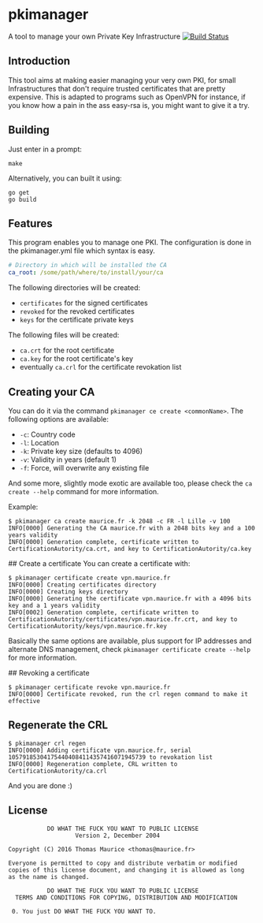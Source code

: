 # pkimanager
A tool to manage your own Private Key Infrastructure [![Build Status](https://travis-ci.org/thomas-maurice/pkimanager.svg?branch=master)](https://travis-ci.org/thomas-maurice/pkimanager)

## Introduction
This tool aims at making easier managing your very own PKI, for small Infrastructures
that don't require trusted certificates that are pretty expensive. This is adapted to
programs such as OpenVPN for instance, if you know how a pain in the ass easy-rsa is,
you might want to give it a try.

## Building
Just enter in a prompt:
```
make
```

Alternatively, you can built it using:
```
go get
go build
```

## Features
This program enables you to manage one PKI. The configuration is done in the pkimanager.yml file
which syntax is easy.
```yaml
# Directory in which will be installed the CA
ca_root: /some/path/where/to/install/your/ca
```

The following directories will be created:
* `certificates` for the signed certificates
* `revoked` for the revoked certificates
* `keys` for the certificate private keys

The following files will be created:
* `ca.crt` for the root certificate
* `ca.key` for the root certificate's key
* eventually `ca.crl` for the certificate revokation list

## Creating your CA
You can do it via the command `pkimanager ce create <commonName>`. The following options are available:
* `-c`: Country code
* `-l`: Location
* `-k`: Private key size (defaults to 4096)
* `-v`: Validity in years (default 1)
* `-f`: Force, will overwrite any existing file

And some more, slightly mode exotic are available too, please check the `ca create --help` command for
more information.

Example:
```
$ pkimanager ca create maurice.fr -k 2048 -c FR -l Lille -v 100
INFO[0000] Generating the CA maurice.fr with a 2048 bits key and a 100 years validity
INFO[0000] Generation complete, certificate written to CertificationAutority/ca.crt, and key to CertificationAutority/ca.key
```

## Create a certificate
You can create a certificate with:
```
$ pkimanager certificate create vpn.maurice.fr
INFO[0000] Creating certificates directory              
INFO[0000] Creating keys directory                      
INFO[0000] Generating the certificate vpn.maurice.fr with a 4096 bits key and a 1 years validity
INFO[0002] Generation complete, certificate written to CertificationAutority/certificates/vpn.maurice.fr.crt, and key to CertificationAutority/keys/vpn.maurice.fr.key
```

Basically the same options are available, plus support for IP addresses and alternate
DNS management, check `pkimanager certificate create --help` for more information.

## Revoking a certificate
```
$ pkimanager certificate revoke vpn.maurice.fr
INFO[0000] Certificate revoked, run the crl regen command to make it effective
```

## Regenerate the CRL
```
$ pkimanager crl regen
INFO[0000] Adding certificate vpn.maurice.fr, serial 105791853041754404084114357416071945739 to revokation list
INFO[0000] Regeneration complete, CRL written to CertificationAutority/ca.crl
```

And you are done :)

## License
```
           DO WHAT THE FUCK YOU WANT TO PUBLIC LICENSE
                   Version 2, December 2004

Copyright (C) 2016 Thomas Maurice <thomas@maurice.fr>

Everyone is permitted to copy and distribute verbatim or modified
copies of this license document, and changing it is allowed as long
as the name is changed.

           DO WHAT THE FUCK YOU WANT TO PUBLIC LICENSE
  TERMS AND CONDITIONS FOR COPYING, DISTRIBUTION AND MODIFICATION

 0. You just DO WHAT THE FUCK YOU WANT TO.
```
